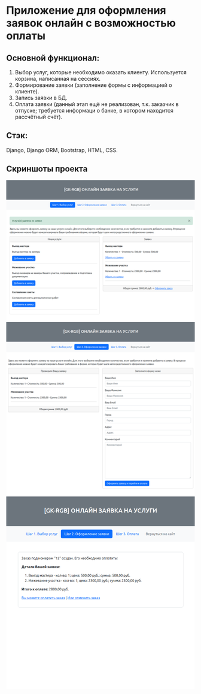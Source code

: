 # Приложение для оформления заявок онлайн с возможностью оплаты

## Основной функционал:
1. Выбор услуг, которые необходимо оказать клиенту. Используется корзина, написанная на сессиях.
2. Формирование заявки (заполнение формы с информацией о клиенте).
3. Запись заявки в БД.
4. Оплата заявки (данный этап ещё не реализован, т.к. заказчик в отпуске; требуется информаци о банке, в котором находится рассчётный счёт).

## Стэк:
Django, Django ORM, Bootstrap, HTML, CSS.

## Скриншоты проекта
![Скриншот](https://github.com/shakertov/gkrgb_requests/blob/main/images/1.png)
![Скриншот](https://github.com/shakertov/gkrgb_requests/blob/main/images/2.png)
![Скриншот](https://github.com/shakertov/gkrgb_requests/blob/main/images/3.png)
